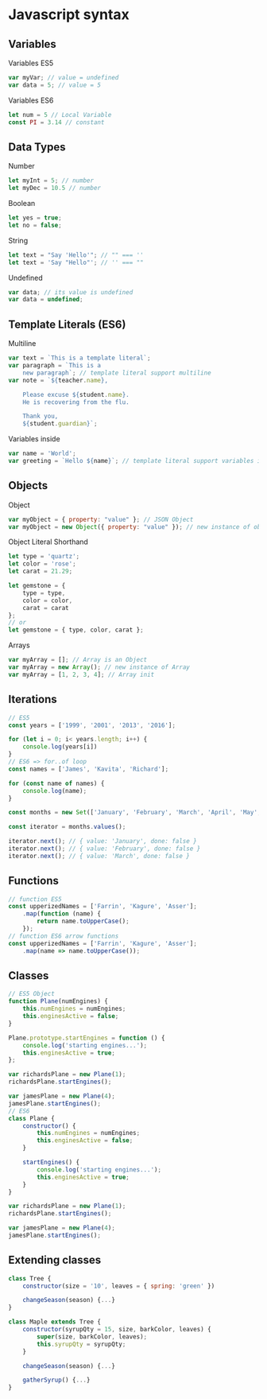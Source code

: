 # Javascript syntax

## Variables

Variables ES5
```javascript
var myVar; // value = undefined
var data = 5; // value = 5
```

Variables ES6
```javascript
let num = 5 // Local Variable
const PI = 3.14 // constant
```

## Data Types

Number
```javascript
let myInt = 5; // number
let myDec = 10.5 // number
```
Boolean
```javascript
let yes = true;
let no = false;
```
String
```javascript
let text = "Say 'Hello'"; // "" === ''
let text = 'Say "Hello"'; // '' === ""
```
Undefined
```javascript
var data; // its value is undefined
var data = undefined;
```
## Template Literals (ES6)

Multiline
```javascript
var text = `This is a template literal`;
var paragraph = `This is a
    new paragraph`; // template literal support multiline
var note = `${teacher.name},

    Please excuse ${student.name}.
    He is recovering from the flu.

    Thank you,
    ${student.guardian}`;
```
Variables inside
```javascript
var name = 'World';
var greeting = `Hello ${name}`; // template literal support variables inside of text
```
## Objects

Object
```javascript
var myObject = { property: "value" }; // JSON Object
var myObject = new Object({ property: "value" }); // new instance of object
```
Object Literal Shorthand
```Javascript
let type = 'quartz';
let color = 'rose';
let carat = 21.29;

let gemstone = {
    type = type,
    color = color,
    carat = carat
};
// or 
let gemstone = { type, color, carat };
```

Arrays
```javascript
var myArray = []; // Array is an Object
var myArray = new Array(); // new instance of Array
var myArray = [1, 2, 3, 4]; // Array init
```

## Iterations

```javascript
// ES5
const years = ['1999', '2001', '2013', '2016'];

for (let i = 0; i< years.length; i++) {
    console.log(years[i])
}
// ES6 => for..of loop
const names = ['James', 'Kavita', 'Richard'];

for (const name of names) {
    console.log(name);
}
```

```Javascript
const months = new Set(['January', 'February', 'March', 'April', 'May', 'June', 'July', 'August', 'September', 'October', 'November', 'December']);

const iterator = months.values();

iterator.next(); // { value: 'January', done: false }
iterator.next(); // { value: 'February', done: false }
iterator.next(); // { value: 'March', done: false }

```

## Functions

```Javascript
// function ES5
const upperizedNames = ['Farrin', 'Kagure', 'Asser'];
    .map(function (name) {
        return name.toUpperCase();
    });
// function ES6 arrow functions
const upperizedNames = ['Farrin', 'Kagure', 'Asser'];
    .map(name => name.toUpperCase());
```

## Classes

```javascript
// ES5 Object
function Plane(numEngines) {
    this.numEngines = numEngines;
    this.enginesActive = false;
}

Plane.prototype.startEngines = function () {
    console.log('starting engines...');
    this.enginesActive = true;
};

var richardsPlane = new Plane(1);
richardsPlane.startEngines();

var jamesPlane = new Plane(4);
jamesPlane.startEngines();
// ES6
class Plane {
    constructor() {
        this.numEngines = numEngines;
        this.enginesActive = false;
    }

    startEngines() {
        console.log('starting engines...');
        this.enginesActive = true;
    }
}

var richardsPlane = new Plane(1);
richardsPlane.startEngines();

var jamesPlane = new Plane(4);
jamesPlane.startEngines();
```

## Extending classes

```Javascript
class Tree {
    constructor(size = '10', leaves = { spring: 'green' })

    changeSeason(season) {...}
}

class Maple extends Tree {
    constructor(syrupQty = 15, size, barkColor, leaves) {
        super(size, barkColor, leaves);
        this.syrupQty = syrupQty;
    }

    changeSeason(season) {...}

    gatherSyrup() {...}
}

```